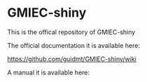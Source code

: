 # GMIEC-shiny
This is the offical repository of GMIEC-shiny

The official documentation it is available here:

https://github.com/guidmt/GMIEC-shiny/wiki

A manual it is available here:
